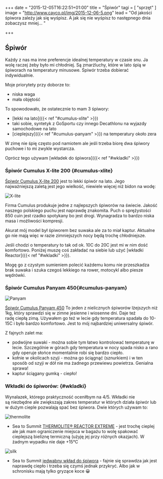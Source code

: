 +++
date = "2015-12-05T16:22:51+01:00"
title = "Śpiwór"
tagi = [ "sprzęt" ]
image = "http://www.cayco.pl/img/2015-12-06-5.png"
lead = "Od jakości śpiwora zależy jak się wyśpisz. A jak się nie wyśpisz to następnego dnia zobaczysz mniej... "

+++

## Śpiwór

Każdy z nas ma inne preferencje idealnej temperatury w czasie snu. Ja wolę raczej żeby było mi chłodniej. Są zmarźluchy, które w lato śpią w śpiworach na temperatury minusowe. Śpiwór trzeba dobierać indywidualnie.

Moje priorytety przy doborze to:

* niska waga
* mała objętość

To spowodowało, że ostatecznie to mam 3 śpiwory:

- [lekki na lato]({{< ref "#cumulus-xlite" >}})
- taki sobie, syntetyk z GoSportu czy innego Decathlonu na wyjazdy samochodowe na lato
- [cieplejszy]({{< ref "#cumulus-panyam" >}}) na temperatury około zera

W zimę nie śpię często pod namiotem ale jeśli trzeba biorę dwa śpiwory puchowe i to mi zwykle wystarcza.

Oprócz tego używam [wkładek do śpiwora]({{< ref "#wkladki" >}})


### Śpiwór Cumulus X-lite 200 {#cumulus-xlite}


[Śpiwór Cumulus X-lite 200](http://cumulus.pl/pl/kategorie/spiwory/x-lite-200?gid=24&vid=6) jest to lekki śpiwór na lato. Jego najważniejszą zaletą jest jego wielkość, niewiele więcej niż bidon na wodę:

![X-lite](http://www.cayco.pl/img/2015-12-06-2.JPG)

Firma Cumulus produkuje jedne z najlepszych śpiworów na świecie. Jakość naszego polskiego puchu jest naprawdę znakomita. Puch o sprężystości 850 cuin jest rzadko spotykany bo jest drogi. Wynagradza to bardzo niska masa i możliwości kompresji.

Akurat mój model był śpiworem bez suwaka ale za to miał kaptur. Aktualne go nie mają więc w razie zimniejszych nocy będą trochę chłodniejsze.

Jeśli chodzi o temperatury to tak od ok. 10C do 20C jest mi w nim dość komfortowo. Poniżej muszę coś zakładać na siebie lub użyć [wkładki Reactor]({{< ref "#wkladki" >}}).

Mogę go z czystym sumieniem polecić każdemu komu nie przeszkadza brak suwaka i szuka czegoś lekkiego na rower, motocykl albo piesze wędrówki.

### Śpiwór Cumulus Panyam 450{#cumulus-panyam}

![Panyam](http://www.cayco.pl/img/2015-12-06-5.png)

[Śpiwór Cumulus Panyam 450](http://cumulus.pl/pl/kategorie/spiwory/panyam-450?gid=21&vid=6) To jeden z nielicznych śpiworów lżejszych niż 1kg, który sprawdzi się w zimne jesienne i wiosenne dni. Daje też radę ciepłą zimą. Używałem go też w lecie gdy temperatura spadała do 10-15C i było bardzo komfortowo. Jest to mój najbardziej uniwersalny śpiwór.

Z fajnych zalet ma:

- podwójne suwaki - można sobie tym łatwo kontrolować temperaturę w lecie. Szczególnie w górach gdy temperatura w nocy spada nisko a rano gdy operuje słońce momentalnie robi się bardzo ciepło.
- kołnie w okolicach szyji - można go ściągnąć (sznurkiem) i w ten sposób od szyji w dół nie ma żadnego przewiewu powietrza. Genialna sprawa!
- kaptur ściągany gumką - ciepło!

### Wkładki do śpiworów: {#wkladki}

Wynalazek, którego praktyczność oceniłbym na 4/5. Wkładki nie są niezbędne ale zwiększają zakres temperatur w których działa śpiwór lub w dużym cieple pozwalają spać bez śpiwora. Dwie których używam to:

![thermolite](http://www.cayco.pl/img/2015-12-06-1.jpg)

- Sea to Summit [THERMOLITE® REACTOR EXTREME](http://www.seatosummit.com.au/products/liners/thermolite-reactor-extreme-liner/) - jest trochę cieplej ale jak mam ograniczenie miejsca w bagażu to wolę spakować cieplejszą bieliznę termiczną (użyję jej przy różnych okazjach). W żadnym wypadku nie daje +15℃

![silk](http://www.cayco.pl/img/2015-12-06-1-1.jpg)

- Sea to Summit [jedwabny wkład do śpiwora](http://www.seatosummit.com.au/products/liners/100-premium-silk-travel-liner/) - fajnie się sprawdza jak jest naprawdę ciepło i trzeba się czymś jednak przykryć. Albo jak w schronisku mają tylko gryzące koce 😀
